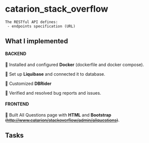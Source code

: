 # catarion_stack_overflow

    The RESTful API defines:
     - endpoints specification (URL)
    

## What I implemented

#### BACKEND
  
🧩 Installed and configured **Docker** (dockerfile and docker compose).

🧩 Set up **Liquibase** and connected it to database.

🧩 Customized **DBRider**

🧩 Verified and resolved bug reports and issues.
  
#### FRONTEND
  
🧩 Built All Questions page with **HTML** and **Bootstrap** ~~(http://www.catarion/stackoverflow/admin/allquestions)~~.



## Tasks 
